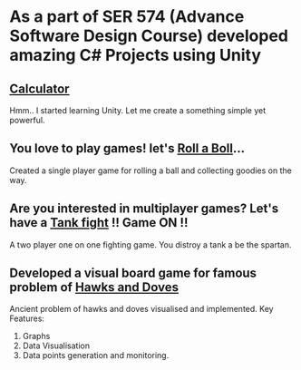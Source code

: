 # As a part of SER 574 (Advance Software Design Course) developed amazing C# Projects using Unity
## [Calculator](https://github.com/MayankBatra005/SER-574/tree/master/Calculator)
Hmm.. I started learning Unity. Let me create a something simple yet powerful. 
## You love to play games! let's [Roll a Boll](https://github.com/MayankBatra005/SER-574/tree/master/RollABall)...
Created a single player game for rolling a ball and collecting goodies on the way. 
## Are you interested in multiplayer games? Let's have a [Tank fight](https://github.com/MayankBatra005/SER-574/tree/master/Tank%20Build%20files) !! Game ON !! 
A two player one on one fighting game. You distroy a tank a be the spartan. 
## Developed a visual board game for famous problem of [Hawks and Doves](https://www.youtube.com/watch?v=YNMkADpvO4w)
Ancient problem of hawks and doves visualised and implemented. 
Key Features:
1. Graphs
2. Data Visualisation 
3. Data points generation and monitoring.
